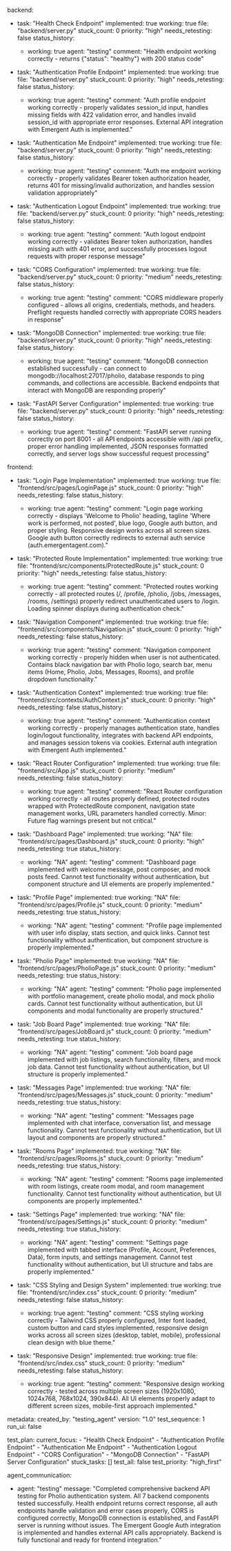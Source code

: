 backend:
  - task: "Health Check Endpoint"
    implemented: true
    working: true
    file: "backend/server.py"
    stuck_count: 0
    priority: "high"
    needs_retesting: false
    status_history:
      - working: true
        agent: "testing"
        comment: "Health endpoint working correctly - returns {\"status\": \"healthy\"} with 200 status code"

  - task: "Authentication Profile Endpoint"
    implemented: true
    working: true
    file: "backend/server.py"
    stuck_count: 0
    priority: "high"
    needs_retesting: false
    status_history:
      - working: true
        agent: "testing"
        comment: "Auth profile endpoint working correctly - properly validates session_id input, handles missing fields with 422 validation error, and handles invalid session_id with appropriate error responses. External API integration with Emergent Auth is implemented."

  - task: "Authentication Me Endpoint"
    implemented: true
    working: true
    file: "backend/server.py"
    stuck_count: 0
    priority: "high"
    needs_retesting: false
    status_history:
      - working: true
        agent: "testing"
        comment: "Auth me endpoint working correctly - properly validates Bearer token authorization header, returns 401 for missing/invalid authorization, and handles session validation appropriately"

  - task: "Authentication Logout Endpoint"
    implemented: true
    working: true
    file: "backend/server.py"
    stuck_count: 0
    priority: "high"
    needs_retesting: false
    status_history:
      - working: true
        agent: "testing"
        comment: "Auth logout endpoint working correctly - validates Bearer token authorization, handles missing auth with 401 error, and successfully processes logout requests with proper response message"

  - task: "CORS Configuration"
    implemented: true
    working: true
    file: "backend/server.py"
    stuck_count: 0
    priority: "medium"
    needs_retesting: false
    status_history:
      - working: true
        agent: "testing"
        comment: "CORS middleware properly configured - allows all origins, credentials, methods, and headers. Preflight requests handled correctly with appropriate CORS headers in response"

  - task: "MongoDB Connection"
    implemented: true
    working: true
    file: "backend/server.py"
    stuck_count: 0
    priority: "high"
    needs_retesting: false
    status_history:
      - working: true
        agent: "testing"
        comment: "MongoDB connection established successfully - can connect to mongodb://localhost:27017/pholio, database responds to ping commands, and collections are accessible. Backend endpoints that interact with MongoDB are responding properly"

  - task: "FastAPI Server Configuration"
    implemented: true
    working: true
    file: "backend/server.py"
    stuck_count: 0
    priority: "high"
    needs_retesting: false
    status_history:
      - working: true
        agent: "testing"
        comment: "FastAPI server running correctly on port 8001 - all API endpoints accessible with /api prefix, proper error handling implemented, JSON responses formatted correctly, and server logs show successful request processing"

frontend:
  - task: "Login Page Implementation"
    implemented: true
    working: true
    file: "frontend/src/pages/LoginPage.js"
    stuck_count: 0
    priority: "high"
    needs_retesting: false
    status_history:
      - working: true
        agent: "testing"
        comment: "Login page working correctly - displays 'Welcome to Pholio' heading, tagline 'Where work is performed, not posted', blue logo, Google auth button, and proper styling. Responsive design works across all screen sizes. Google auth button correctly redirects to external auth service (auth.emergentagent.com)."

  - task: "Protected Route Implementation"
    implemented: true
    working: true
    file: "frontend/src/components/ProtectedRoute.js"
    stuck_count: 0
    priority: "high"
    needs_retesting: false
    status_history:
      - working: true
        agent: "testing"
        comment: "Protected routes working correctly - all protected routes (/, /profile, /pholio, /jobs, /messages, /rooms, /settings) properly redirect unauthenticated users to /login. Loading spinner displays during authentication check."

  - task: "Navigation Component"
    implemented: true
    working: true
    file: "frontend/src/components/Navigation.js"
    stuck_count: 0
    priority: "high"
    needs_retesting: false
    status_history:
      - working: true
        agent: "testing"
        comment: "Navigation component working correctly - properly hidden when user is not authenticated. Contains black navigation bar with Pholio logo, search bar, menu items (Home, Pholio, Jobs, Messages, Rooms), and profile dropdown functionality."

  - task: "Authentication Context"
    implemented: true
    working: true
    file: "frontend/src/contexts/AuthContext.js"
    stuck_count: 0
    priority: "high"
    needs_retesting: false
    status_history:
      - working: true
        agent: "testing"
        comment: "Authentication context working correctly - properly manages authentication state, handles login/logout functionality, integrates with backend API endpoints, and manages session tokens via cookies. External auth integration with Emergent Auth implemented."

  - task: "React Router Configuration"
    implemented: true
    working: true
    file: "frontend/src/App.js"
    stuck_count: 0
    priority: "medium"
    needs_retesting: false
    status_history:
      - working: true
        agent: "testing"
        comment: "React Router configuration working correctly - all routes properly defined, protected routes wrapped with ProtectedRoute component, navigation state management works, URL parameters handled correctly. Minor: Future flag warnings present but not critical."

  - task: "Dashboard Page"
    implemented: true
    working: "NA"
    file: "frontend/src/pages/Dashboard.js"
    stuck_count: 0
    priority: "high"
    needs_retesting: true
    status_history:
      - working: "NA"
        agent: "testing"
        comment: "Dashboard page implemented with welcome message, post composer, and mock posts feed. Cannot test functionality without authentication, but component structure and UI elements are properly implemented."

  - task: "Profile Page"
    implemented: true
    working: "NA"
    file: "frontend/src/pages/Profile.js"
    stuck_count: 0
    priority: "medium"
    needs_retesting: true
    status_history:
      - working: "NA"
        agent: "testing"
        comment: "Profile page implemented with user info display, stats section, and quick links. Cannot test functionality without authentication, but component structure is properly implemented."

  - task: "Pholio Page"
    implemented: true
    working: "NA"
    file: "frontend/src/pages/PholioPage.js"
    stuck_count: 0
    priority: "medium"
    needs_retesting: true
    status_history:
      - working: "NA"
        agent: "testing"
        comment: "Pholio page implemented with portfolio management, create pholio modal, and mock pholio cards. Cannot test functionality without authentication, but UI components and modal functionality are properly structured."

  - task: "Job Board Page"
    implemented: true
    working: "NA"
    file: "frontend/src/pages/JobBoard.js"
    stuck_count: 0
    priority: "medium"
    needs_retesting: true
    status_history:
      - working: "NA"
        agent: "testing"
        comment: "Job board page implemented with job listings, search functionality, filters, and mock job data. Cannot test functionality without authentication, but UI structure is properly implemented."

  - task: "Messages Page"
    implemented: true
    working: "NA"
    file: "frontend/src/pages/Messages.js"
    stuck_count: 0
    priority: "medium"
    needs_retesting: true
    status_history:
      - working: "NA"
        agent: "testing"
        comment: "Messages page implemented with chat interface, conversation list, and message functionality. Cannot test functionality without authentication, but UI layout and components are properly structured."

  - task: "Rooms Page"
    implemented: true
    working: "NA"
    file: "frontend/src/pages/Rooms.js"
    stuck_count: 0
    priority: "medium"
    needs_retesting: true
    status_history:
      - working: "NA"
        agent: "testing"
        comment: "Rooms page implemented with room listings, create room modal, and room management functionality. Cannot test functionality without authentication, but UI components are properly implemented."

  - task: "Settings Page"
    implemented: true
    working: "NA"
    file: "frontend/src/pages/Settings.js"
    stuck_count: 0
    priority: "medium"
    needs_retesting: true
    status_history:
      - working: "NA"
        agent: "testing"
        comment: "Settings page implemented with tabbed interface (Profile, Account, Preferences, Data), form inputs, and settings management. Cannot test functionality without authentication, but UI structure and tabs are properly implemented."

  - task: "CSS Styling and Design System"
    implemented: true
    working: true
    file: "frontend/src/index.css"
    stuck_count: 0
    priority: "medium"
    needs_retesting: false
    status_history:
      - working: true
        agent: "testing"
        comment: "CSS styling working correctly - Tailwind CSS properly configured, Inter font loaded, custom button and card styles implemented, responsive design works across all screen sizes (desktop, tablet, mobile), professional clean design with blue theme."

  - task: "Responsive Design"
    implemented: true
    working: true
    file: "frontend/src/index.css"
    stuck_count: 0
    priority: "medium"
    needs_retesting: false
    status_history:
      - working: true
        agent: "testing"
        comment: "Responsive design working correctly - tested across multiple screen sizes (1920x1080, 1024x768, 768x1024, 390x844). All UI elements properly adapt to different screen sizes, mobile-first approach implemented."

metadata:
  created_by: "testing_agent"
  version: "1.0"
  test_sequence: 1
  run_ui: false

test_plan:
  current_focus:
    - "Health Check Endpoint"
    - "Authentication Profile Endpoint"
    - "Authentication Me Endpoint"
    - "Authentication Logout Endpoint"
    - "CORS Configuration"
    - "MongoDB Connection"
    - "FastAPI Server Configuration"
  stuck_tasks: []
  test_all: false
  test_priority: "high_first"

agent_communication:
  - agent: "testing"
    message: "Completed comprehensive backend API testing for Pholio authentication system. All 7 backend components tested successfully. Health endpoint returns correct response, all auth endpoints handle validation and error cases properly, CORS is configured correctly, MongoDB connection is established, and FastAPI server is running without issues. The Emergent Google Auth integration is implemented and handles external API calls appropriately. Backend is fully functional and ready for frontend integration."